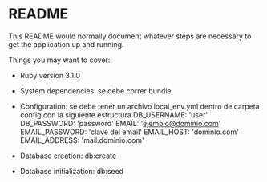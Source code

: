 # README

This README would normally document whatever steps are necessary to get the
application up and running.

Things you may want to cover:

* Ruby version 3.1.0

* System dependencies: se debe correr bundle

* Configuration: se debe tener un archivo local_env.yml dentro de carpeta config con la siguiente estructura
DB_USERNAME: 'user'
DB_PASSWORD: 'password'
EMAIL: 'ejemplo@dominio.com'
EMAIL_PASSWORD: 'clave del email'
EMAIL_HOST: 'dominio.com'
EMAIL_ADDRESS: 'mail.dominio.com'

* Database creation: db:create

* Database initialization:  db:seed

